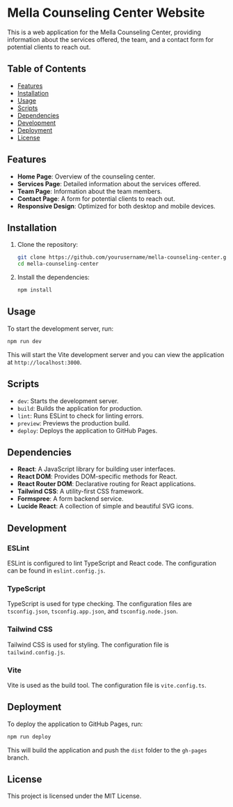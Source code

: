 # Mella Counseling Center Website

This is a web application for the Mella Counseling Center, providing information about the services offered, the team, and a contact form for potential clients to reach out.

## Table of Contents

- [Features](#features)
- [Installation](#installation)
- [Usage](#usage)
- [Scripts](#scripts)
- [Dependencies](#dependencies)
- [Development](#development)
- [Deployment](#deployment)
- [License](#license)


## Features

- **Home Page**: Overview of the counseling center.
- **Services Page**: Detailed information about the services offered.
- **Team Page**: Information about the team members.
- **Contact Page**: A form for potential clients to reach out.
- **Responsive Design**: Optimized for both desktop and mobile devices.

## Installation

1. Clone the repository:
   ```sh
   git clone https://github.com/yourusername/mella-counseling-center.git
   cd mella-counseling-center
   ```

2. Install the dependencies:
   ```sh
   npm install
   ```

## Usage

To start the development server, run:
```sh
npm run dev
```

This will start the Vite development server and you can view the application at `http://localhost:3000`.

## Scripts

- `dev`: Starts the development server.
- `build`: Builds the application for production.
- `lint`: Runs ESLint to check for linting errors.
- `preview`: Previews the production build.
- `deploy`: Deploys the application to GitHub Pages.

## Dependencies

- **React**: A JavaScript library for building user interfaces.
- **React DOM**: Provides DOM-specific methods for React.
- **React Router DOM**: Declarative routing for React applications.
- **Tailwind CSS**: A utility-first CSS framework.
- **Formspree**: A form backend service.
- **Lucide React**: A collection of simple and beautiful SVG icons.

## Development

### ESLint

ESLint is configured to lint TypeScript and React code. The configuration can be found in `eslint.config.js`.

### TypeScript

TypeScript is used for type checking. The configuration files are `tsconfig.json`, `tsconfig.app.json`, and `tsconfig.node.json`.

### Tailwind CSS

Tailwind CSS is used for styling. The configuration file is `tailwind.config.js`.

### Vite

Vite is used as the build tool. The configuration file is `vite.config.ts`.

## Deployment

To deploy the application to GitHub Pages, run:
```sh
npm run deploy
```

This will build the application and push the `dist` folder to the `gh-pages` branch.

## License

This project is licensed under the MIT License.
